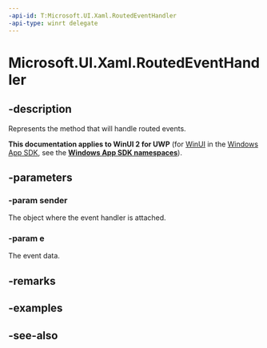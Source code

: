 ```yaml
---
-api-id: T:Microsoft.UI.Xaml.RoutedEventHandler
-api-type: winrt delegate
---
```

<!-- Delegate syntax.
public delegate void RoutedEventHandler(System.Object sender, Windows.UI.Xaml.RoutedEventArgs e)
-->
# Microsoft.UI.Xaml.RoutedEventHandler

## -description
Represents the method that will handle routed events.

**This documentation applies to WinUI 2 for UWP** (for [WinUI](/windows/apps/winui/winui3/) in the [Windows App SDK](/windows/apps/windows-app-sdk/), see the **[Windows App SDK namespaces](/windows/windows-app-sdk/api/winrt/)**).

## -parameters
### -param sender
The object where the event handler is attached.

### -param e
The event data.


## -remarks

## -examples

## -see-also
